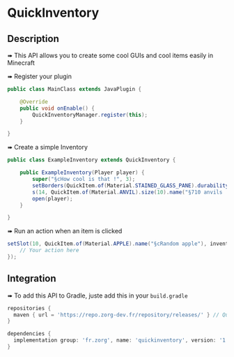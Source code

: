 # QuickInventory

## Description

➠  This API allows you to create some cool GUIs and cool items easily in Minecraft

➠  Register your plugin
```java
public class MainClass extends JavaPlugin {

    @Override
    public void onEnable() {
        QuickInventoryManager.register(this);
    }

}
```

➠  Create a simple Inventory
```java
public class ExampleInventory extends QuickInventory {

    public ExampleInventory(Player player) {
        super("§cHow cool is that !", 3);
        setBorders(QuickItem.of(Material.STAINED_GLASS_PANE).durability(14).glow().name("§f")); // Setting the borders
        s(14, QuickItem.of(Material.ANVIL).size(10).name("§710 anvils !").lore("Line 1", "§cLine 2, but colored !")); // Method s() is a shortcut for setSlot()
        open(player);
    }

}
```

➠  Run an action when an item is clicked
```java
setSlot(10, QuickItem.of(Material.APPLE).name("§cRandom apple"), inventoryClickEvent -> {
    // Your action here
});
```

## Integration

➠  To add this API to Gradle, juste add this in your `build.gradle`
```gradle
repositories {
  maven { url = 'https://repo.zorg-dev.fr/repository/releases/' } // QuickInventory
}

dependencies {
  implementation group: 'fr.zorg', name: 'quickinventory', version: '1.0.0' // QuickInventory
}
```